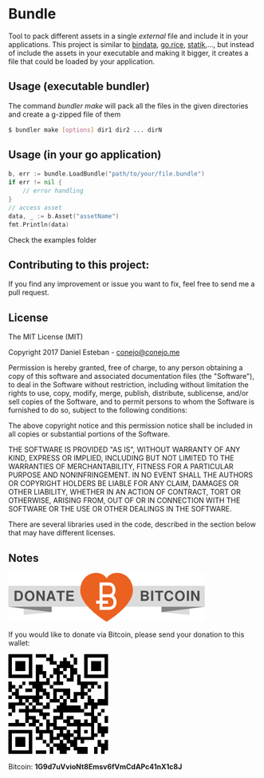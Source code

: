 Bundle
======
Tool to pack different assets in a single *external* file and include it in your applications. This project is similar to [bindata](https://github.com/jteeuwen/go-bindata), [go.rice](https://github.com/GeertJohan/go.rice), [statik](https://github.com/rakyll/statik),..., but instead of include the assets in your executable and making it bigger, it creates a file that could be loaded by your application. 

## Usage (executable bundler)

The command *bundler make* will pack all the files in the given directories and create a g-zipped file of them
```bash
$ bundler make [options] dir1 dir2 ... dirN
``` 

## Usage (in your go application)

```go
b, err := bundle.LoadBundle("path/to/your/file.bundle")
if err != nil {
    // error handling
}
// access asset
data, _ := b.Asset("assetName")
fmt.Println(data)
```

Check the examples folder


## Contributing to this project:

If you find any improvement or issue you want to fix, feel free to send me a pull request.

## License

The MIT License (MIT)

Copyright 2017 Daniel Esteban - conejo@conejo.me

Permission is hereby granted, free of charge, to any person obtaining a copy of this software and associated documentation files (the "Software"), to deal in the Software without restriction, including without limitation the rights to use, copy, modify, merge, publish, distribute, sublicense, and/or sell copies of the Software, and to permit persons to whom the Software is furnished to do so, subject to the following conditions:

The above copyright notice and this permission notice shall be included in all copies or substantial portions of the Software.

THE SOFTWARE IS PROVIDED "AS IS", WITHOUT WARRANTY OF ANY KIND, EXPRESS OR IMPLIED, INCLUDING BUT NOT LIMITED TO THE WARRANTIES OF MERCHANTABILITY, FITNESS FOR A PARTICULAR PURPOSE AND NONINFRINGEMENT. IN NO EVENT SHALL THE AUTHORS OR COPYRIGHT HOLDERS BE LIABLE FOR ANY CLAIM, DAMAGES OR OTHER LIABILITY, WHETHER IN AN ACTION OF CONTRACT, TORT OR OTHERWISE, ARISING FROM, OUT OF OR IN CONNECTION WITH THE SOFTWARE OR THE USE OR OTHER DEALINGS IN THE SOFTWARE. 


There are several libraries used in the code, described in the section below that may have different licenses.




## Notes


![](https://raw.githubusercontent.com/conejoninja/cerrojo/master/assets/ribbon.png)

If you would like to donate via Bitcoin, please send your donation to this wallet:

   ![](https://raw.githubusercontent.com/conejoninja/cerrojo/master/assets/qr.png)

Bitcoin: **1G9d7uVvioNt8Emsv6fVmCdAPc41nX1c8J**